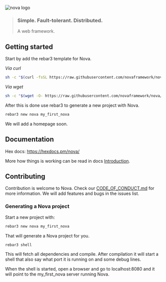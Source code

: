 ![nova logo](https://raw.githubusercontent.com/novaframework/nova/master/priv/static/nova.png)

> ### Simple. Fault-tolerant. Distributed.
> A web framework.

## Getting started

Start by add the rebar3 template for Nova.

*Via curl*
```bash
sh -c "$(curl -fsSL https://raw.githubusercontent.com/novaframework/nova/installer/installer/install.sh)"
```

*Via wget*
```bash
sh -c "$(wget -O- https://raw.githubusercontent.com/novaframework/nova/installer/installer/install.sh)"
```

After this is done use rebar3 to generate a new project with Nova.

```bash
rebar3 new nova my_first_nova
```

We will add a homepage soon.

## Documentation

Hex docs: https://hexdocs.pm/nova/

More how things is working can be read in docs [Introduction](docs/01_introduction.md).

## Contributing

Contribution is welcome to Nova. Check our [CODE_OF_CONDUCT.md](CODE_OF_CONDUCT.md) for more information. We will add features and bugs in the issues list.

### Generating a Nova project

Start a new project with:

```bash
rebar3 new nova my_first_nova
```

That will generate a Nova project for you.

```bash
rebar3 shell
```

This will fetch all dependencies and compile. After compilation it will start a shell that also say what port it is running on and some debug lines.

When the shell is started, open a browser and go to localhost:8080 and it will point to the my_first_nova server running Nova.
